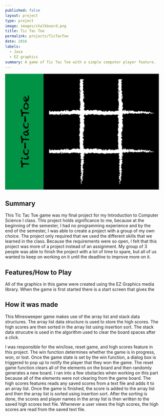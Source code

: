 ```yaml
---
published: false
layout: project
type: project
image: images/chalkboard.png
title: Tic Tac Toe
permalink: projects/TicTacToe
date: 2016
labels:
  - Java
  - EZ graphics
summary: A game of Tic Tac Toe with a simple computer player feature.
---
```


<img class="ui large rounded image" src="../images/chalkboard.png">

<H2>Summary</H2>
This Tic Tac Toe game was my final project for my Introduction to Computer Science I class. This project holds significance to me, because at the beginning of the semester, I had no programming experience and by the end of the semester, I was able to create a project with a group of my own choice. The project only required that we used the different skills that we learned in the class. Because the requirements were so open, I felt that this project was more of a project instead of an assignment. My group of 3 people was able to finish the project with a lot of time to spare, but all of us wanted to keep on working on it until the deadline to improve more on it.

<H2>Features/How to Play</H2>
  All of the graphics in this game were created using the EZ Graphics media library. When the game is first started there is a start screen that gives the 

<H2>How it was made</H2>
This Minesweeper game makes use of the array list and stack data structures. The array list data structure is used to store the high scores. The high scores are then sorted in the array list using insertion sort. The stack data strucutre is used in the algorithm used to clear the board spaces after a click. 

I was responsible for the win/lose, reset game, and high scores feature in this project. The win function determines whether the game is in progress, won, or lost. Once the game state is set by the win function, a dialog box is triggered to pop up to notify the player that they won the game. The reset game function clears all of the elements on the board and then randomly generates a new board. I ran into a few obstacles when working on this part because all of the elements were not clearing from the game board. The high scores features reads any saved scores from a text file and adds it to an array list. Once the game is finished, the score is added to the array list and then the array list is sorted using insertion sort. After the sorting is done, the scores and player names in the array list is then written to the saved high scores text file. Whenever a user views the high scores, the high scores are read from the saved text file. 
